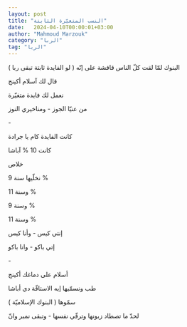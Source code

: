 ```yaml
---
layout: post
title: "النسب المتغيّرة الثابتة"
date:   2024-04-10T00:00:01+03:00
author: "Mahmoud Marzouk"
category: "الربا"
tag: "الربا"
---
```



البنوك لمّا لقت كلّ الناس قافشة على إنّه ( لو الفايدة ثابتة
تبقى ربا )

قال لك آسلام أكينج

نعمل لك فايدة متغيّرة

من عنيّا الجوز - ومناخيري النوز

\-

كانت الفايدة كام يا جرادة

كانت 10 % آباشا

خلاص

نخلّيها سنة 9 %

وسنة 11 %

وسنة 9 %

وسنة 11 %

إنتي كيس - وأنا كيس

إتي باكو - وانا باكو

\-

أسلام على دماغك أكينج

طب ونسمّيها إيه الاستافّة دي أباشا

سمّوها ( البنوك الإسلاميّة )

لحدّ ما تصطاد زبونها وترقّي نفسها - وتبقى نمبر وانّ
